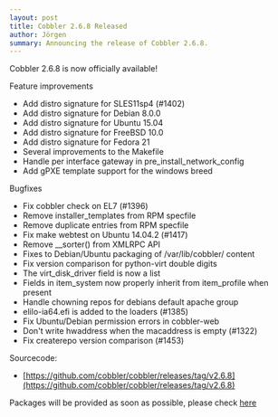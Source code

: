 ```yaml
---
layout: post
title: Cobbler 2.6.8 Released
author: Jörgen
summary: Announcing the release of Cobbler 2.6.8.
---
```


Cobbler 2.6.8 is now officially available!

Feature improvements

- Add distro signature for SLES11sp4 (\#1402)
- Add distro signature for Debian 8.0.0
- Add distro signature for Ubuntu 15.04
- Add distro signature for FreeBSD 10.0
- Add distro signature for Fedora 21
- Several improvements to the Makefile
- Handle per interface gateway in pre_install_network_config
- Add gPXE template support for the windows breed


Bugfixes

- Fix cobbler check on EL7 (\#1396)
- Remove installer_templates from RPM specfile
- Remove duplicate entries from RPM specfile
- Fix make webtest on Ubuntu 14.04.2 (\#1417)
- Remove __sorter() from XMLRPC API
- Fixes to Debian/Ubuntu packaging of /var/lib/cobbler/ content
- Fix version comparison for python-virt double digits
- The virt_disk_driver field is now a list
- Fields in item_system now properly inherit from item_profile when present
- Handle chowning repos for debians default apache group
- elilo-ia64.efi is added to the loaders (\#1385)
- Fix Ubuntu/Debian permission errors in cobbler-web
- Don't write hwaddress when the macaddress is empty (\#1322)
- Fix createrepo version comparison (\#1453)


Sourcecode:

- [https://github.com/cobbler/cobbler/releases/tag/v2.6.8](https://github.com/cobbler/cobbler/releases/tag/v2.6.8)


Packages will be provided as soon as possible, please check
[here](http://download.opensuse.org/repositories/home:/libertas-ict:/cobbler26)

